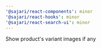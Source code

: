 ```yaml
---
'@sajari/react-components': minor
'@sajari/react-hooks': minor
'@sajari/react-search-ui': minor
---
```


Show product's variant images if any
